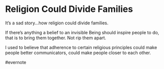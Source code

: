 # Religion Could Divide Families

It’s a sad story...how religion could divide families.

If there’s anything a belief to an invisible Being should inspire people to do, that is to bring them together. Not rip them apart.

I used to believe that adherence to certain religious principles could make people better communicators, could make people closer to each other.

\#evernote

